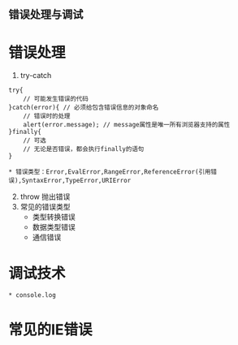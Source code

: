 ## 错误处理与调试

# 错误处理
1. try-catch
```
try{
	// 可能发生错误的代码
}catch(error){ // 必须给包含错误信息的对象命名
	// 错误时的处理
	alert(error.message); // message属性是唯一所有浏览器支持的属性
}finally{
	// 可选
	// 无论是否错误，都会执行finally的语句
}
```
	* 错误类型：Error,EvalError,RangeError,ReferenceError(引用错误),SyntaxError,TypeError,URIError
2. throw 抛出错误
3. 常见的错误类型
	* 类型转换错误
	* 数据类型错误
	* 通信错误
# 调试技术
	* console.log
# 常见的IE错误 
